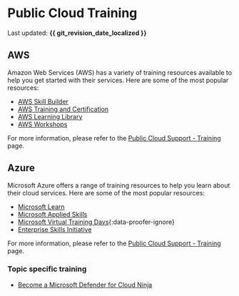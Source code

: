 # Public Cloud Training

Last updated: **{{ git_revision_date_localized }}**

## AWS

Amazon Web Services (AWS) has a variety of training resources available to help you get started with their services. Here are some of the most popular resources:

* [AWS Skill Builder](https://explore.skillbuilder.aws/learn)
* [AWS Training and Certification](https://www.aws.training/)
* [AWS Learning Library](https://www.aws.training/LearningLibrary)
* [AWS Workshops](https://workshops.aws/)

For more information, please refer to the [Public Cloud Support - Training](https://digital.gov.bc.ca/cloud/services/public/get-support/#training) page.

## Azure

Microsoft Azure offers a range of training resources to help you learn about their cloud services. Here are some of the most popular resources:

* [Microsoft Learn](https://learn.microsoft.com/en-us/training/)
* [Microsoft Applied Skills](https://learn.microsoft.com/en-us/credentials/browse/?credential_types=applied%20skills)
* [Microsoft Virtual Training Days](https://events.microsoft.com/en-us/mvtd?language=English){:data-proofer-ignore}
* [Enterprise Skills Initiative](https://esi.microsoft.com/)

For more information, please refer to the [Public Cloud Support - Training](https://digital.gov.bc.ca/cloud/services/public/get-support/#training) page.

### Topic specific training

* [Become a Microsoft Defender for Cloud Ninja](https://techcommunity.microsoft.com/blog/microsoftdefendercloudblog/become-a-microsoft-defender-for-cloud-ninja/1608761)
